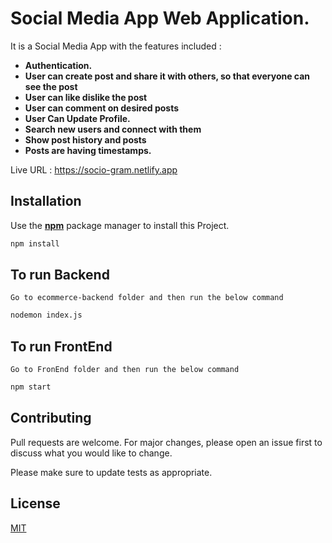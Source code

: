 # Social Media App Web Application.

It is a Social Media App with the features included :
* **Authentication.**
* **User can create post and share it with others, so that everyone can see the post**
* **User can like dislike the post**
* **User can comment on desired posts**
* **User Can Update Profile.**
* **Search new users and connect with them**
* **Show post history and posts**
* **Posts are having timestamps.**

Live URL : https://socio-gram.netlify.app


## Installation

Use the **[npm](https://www.npmjs.com/)** package manager to install this Project.
```bash
npm install 
```
## To run Backend
`Go to ecommerce-backend folder and then run the below command`
```bash
nodemon index.js
```

## To run FrontEnd
`Go to FronEnd folder and then run the below command`
```bash
npm start
```

## Contributing
Pull requests are welcome. For major changes, please open an issue first to discuss what you would like to change.

Please make sure to update tests as appropriate.

## License
[MIT](https://choosealicense.com/licenses/mit/)

